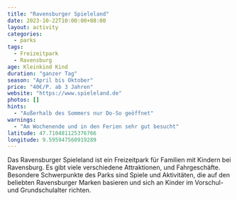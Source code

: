 ```yaml
---
title: "Ravensburger Spieleland"
date: 2023-10-22T10:00:00+08:00
layout: activity
categories:
  - parks
tags:
  - Freizeitpark
  - Ravensburg
age: Kleinkind Kind
duration: "ganzer Tag"
season: "April bis Oktober"
price: "40€/P. ab 3 Jahren"
website: "https://www.spieleland.de"
photos: []
hints: 
  - "Außerhalb des Sommers nur Do-So geöffnet"
warnings:
  - "Am Wochenende und in den Ferien sehr gut besucht"
latitude: 47.710481125376766
longitude: 9.595947560919289
---
```


Das Ravensburger Spieleland ist ein Freizeitpark für Familien mit Kindern bei Ravensburg. Es gibt viele verschiedene Attraktionen, und Fahrgeschäfte. Besondere Schwerpunkte des Parks sind Spiele und Aktivitäten, die auf den beliebten Ravensburger Marken basieren und sich an Kinder im Vorschul- und Grundschulalter richten.